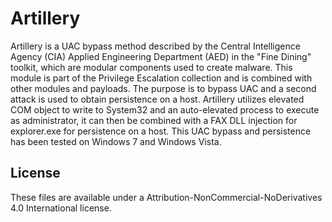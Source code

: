 # Artillery

Artillery is a UAC bypass method described by the Central Intelligence Agency (CIA) Applied 
Engineering Department (AED) in the "Fine Dining" toolkit, which are modular components used 
to create malware. This module is part of the Privilege Escalation collection and is combined 
with other modules and payloads. The purpose is to bypass UAC and a second attack is used
to obtain persistence on a host. Artillery utilizes elevated COM object to write to System32 
and an auto-elevated process to execute as administrator, it can then be combined with a
FAX DLL injection for explorer.exe for persistence on a host. This UAC bypass and persistence
has been tested on Windows 7 and Windows Vista.

##  License

These files are available under a Attribution-NonCommercial-NoDerivatives 4.0 International license.
